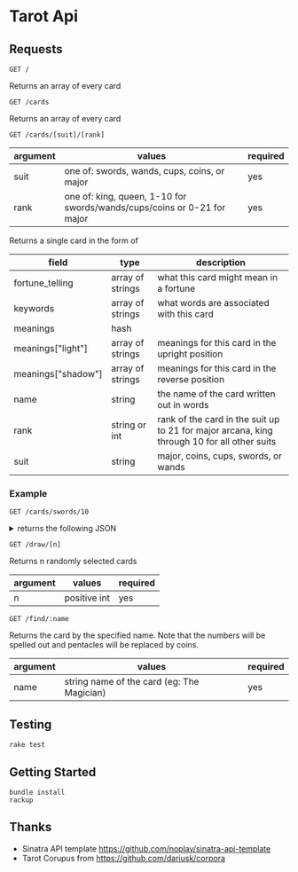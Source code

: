 # Tarot Api

## Requests

`GET /`

Returns an array of every card

`GET /cards`

Returns an array of every card

`GET /cards/[suit]/[rank]`

| argument | values                                                                  | required |
|----------|-------------------------------------------------------------------------|----------|
| suit     | one of: swords, wands, cups, coins, or major                            | yes      |
| rank     | one of: king, queen, 1-10 for swords/wands/cups/coins or 0-21 for major | yes      |

Returns a single card in the form of

| field              | type             | description                                                                                 |
|--------------------|------------------|---------------------------------------------------------------------------------------------|
| fortune_telling    | array of strings | what this card might mean in a fortune                                                      |
| keywords           | array of strings | what words are associated with this card                                                    |
| meanings           | hash             |                                                                                             |
| meanings["light"]  | array of strings | meanings for this card in the upright position                                              |
| meanings["shadow"] | array of strings | meanings for this card in the reverse position                                              |
| name               | string           | the name of the card written out in words                                                   |
| rank               | string or int    | rank of the card in the suit up to 21 for major arcana, king through 10 for all other suits |
| suit               | string           | major, coins, cups, swords, or wands                                                        |

### Example

`GET /cards/swords/10`

<details>
  <summary>
    returns the following JSON
  </summary>

  ```JSON
  {
   "fortune_telling":[
      "Disaster",
      "Put off plans and do not take action until omens are better"
   ],
   "keywords":[
      "exhaustion",
      "ruin",
      "disaster",
      "stamina",
      "obsession"
   ],
   "meanings":{
      "light":[
         "Seeing the signs that you've reached your limits",
         "Paying attention to what your body is trying to tell you",
         "Giving in to the need for rest and renewal",
         "Acknowledging that you've hit bottom",
         "Committing to a turnaround",
         "Knowing the worst is over"
      ],
      "shadow":[
         "Accepting defeat prematurely",
         "Driving yourself to total exhaustion, especially mentally",
         "Experiencing a mental breakdown",
         "Obsessing on a problem to the breaking point",
         "Giving up",
         "Refusing to move from thought to action",
         "Deeply unhealthy thoughts"
      ]
   },
   "name":"ten of swords",
   "rank":10,
   "suit":"swords"
  }
  ```
</details>

`GET /draw/[n]`

Returns n randomly selected cards

| argument | values       | required |
|----------|--------------|----------|
| n        | positive int | yes      |

`GET /find/:name`

Returns the card by the specified name. Note that the numbers will be spelled out and pentacles will be replaced by coins.

| argument | values                                     | required |
|----------|--------------------------------------------|----------|
| name     | string name of the card (eg: The Magician) | yes      |


## Testing

  ```
  rake test
  ```

## Getting Started

  ```
  bundle install
  rackup
  ```

## Thanks

* Sinatra API template https://github.com/noplay/sinatra-api-template
* Tarot Corupus from https://github.com/dariusk/corpora